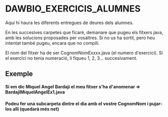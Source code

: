 # DAWBIO_EXERCICIS_ALUMNES
Aquí hi haura les diferents entregues de deures dels alumnes.

En les succesives carpetes que ficaré, demanare que pugeu els fitxers java, amb les solucions  proposades per vosaltres.
Si no us ha sortit, pero heu intentat també pugeu, encara que no compili.

El nom del fitxer ha de ser CognomNomExxxx.java (el numero d'exercici). Si el exercici no tenia numeració, li fiqueu 1, 2, 3... succesivament.


## Exemple 

#### Si em dic Miquel Angel Bardaji  el meu fitxer s'ha d'anomenar =>  BardajiMiquelAngelEx1.java

#### Podeu fer una subcarpeta dintre el dia amb el vostre CognomNom i pujar-los allí (quedarà més net)
